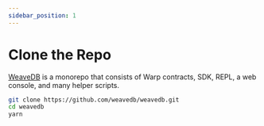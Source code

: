 ```yaml
---
sidebar_position: 1
---
```

# Clone the Repo

[WeaveDB](https://github.com/weavedb/weavedb) is a monorepo that consists of Warp contracts, SDK, REPL, a web console, and many helper scripts.

```bash
git clone https://github.com/weavedb/weavedb.git
cd weavedb
yarn
```